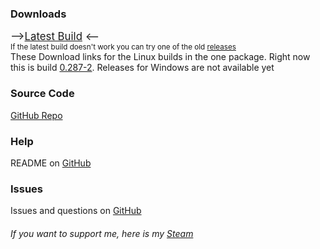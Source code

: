 <html lang="en"><head></head><body><link rel="icon" type="image/png" href="https://raw.githubusercontent.com/Arturium-Browser/arturium-browser/arturium-browser/arturium-browser/arturium.png"/>
<h3>Downloads</h3>
<div style="font-size:larger">--&gt;<a href="https://github.com/Arturium-Browser/arturium-browser/releases/latest">Latest Build</a> &lt;--</div>
<div style="font-size:smaller">If the latest build doesn't work you can try one of the old <a href="https://github.com/Arturium-Browser/arturium-browser/releases">releases</a></div>

<div>These Download links for the Linux builds in the one package. Right now this is build <a href="https://github.com/Arturium-Browser/arturium-browser/releases/latest">0.287-2</a>. Releases for Windows are not available yet</div>

<h3>Source Code</h3>
<div><a href="https://github.com/Arturium-Browser/arturium-browser">GitHub Repo</a></div>

<h3>Help</h3>
<div>README on <a href="https://github.com/Arturium-Browser/arturium-browser/blob/arturium-browser/README.md">GitHub</a></div>

<h3>Issues</h3>
<div>Issues and questions on <a href="https://github.com/Arturium-Browser/arturium-browser/issues">GitHub</a></div>
<div><h6>If you want to support me, here is my <a href="https://steamcommunity.com/id/arturmes">Steam</a></h6></div>

</body></html>
